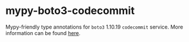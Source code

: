 # mypy-boto3-codecommit

Mypy-friendly type annotations for `boto3` 1.10.19 `codecommit` service.
More information can be found [here](https://github.com/vemel/mypy_boto3).